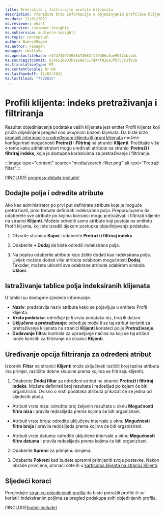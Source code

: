 ```yaml
---
title: Pretražite i filtrirajte profile klijenata
description: Pronađite brzo informacije o objedinjenim profilima klijenata i filtrirajte određene atribute.
ms.date: 11/01/2021
ms.reviewer: mhart
ms.service: customer-insights
ms.subservice: audience-insights
ms.topic: conceptual
author: NimrodMagen
ms.author: nimagen
manager: shellyha
ms.openlocfilehash: e17d745974958b73683f1f9406c5ae95f2cbcb3c
ms.sourcegitcommit: 834651b933b1e50e7557d44f926a3fb757c1f83a
ms.translationtype: MT
ms.contentlocale: hr-HR
ms.lasthandoff: 11/02/2021
ms.locfileid: "7732025"
---
```

# <a name="customer-profiles-search--filter-index"></a>Profili klijenta: indeks pretraživanja i filtriranja

Rezultat objedinjavanja podataka vaših klijenata jest entitet Profil klijenta koji pruža objedinjeni pregled nad ukupnom bazom klijenata. Da biste brzo [pronašli informacije o određenom klijentu ili grupi klijenata](customer-profiles.md) možete konfigurirati mogućnosti **Pretraži** i **Filtriraj** na stranici **Klijenti**. Pročitajte više o tome kako administratori mogu uređivati atribute na stranici **Pretraži i filtriraj indeks**, koja je dostupna korisnicima za pretraživanje i filtriranje.

   :::image type="content" source="media/search-filter.png" alt-text="Pretraži filtar":::

[!INCLUDE [progress-details-include](../includes/progress-details-pane.md)]

## <a name="add-fields-and-specify-attributes"></a>Dodajte polja i odredite atribute

Ako kao administrator po prvi put definirate atribute koje je moguće pretraživati, prvo trebate definirati indeksirana polja. Preporučujemo da odaberete sve atribute po kojima korisnici mogu pretraživati i filtrirati klijente na stranici **Klijenti**. Možete odrediti samo atribute koji postoje na entitetu Profil klijenta, koji ste izradili tijekom postupka objedinjavanja podataka.

1. Otvorite stranicu **Kupci** i odaberite **Pretraži i filtriraj indeks**.

2. Odaberite **+ Dodaj** da biste odredili indeksirana polja.

3. Na popisu odaberite atribute koje želite dodati kao indeksirana polja. Uvijek možete dodati više atributa odabirom mogućnosti **Dodaj**. Također, možete ukloniti sve odabrane atribute odabirom simbola **Ukloni**.

## <a name="explore-the-indexed-customer-fields-table"></a>Istraživanje tablice polja indeksiranih klijenata

U tablici su dostupne sljedeće informacije.

- **Naziv**: predstavlja naziv atributa kako se pojavljuje u entitetu Profil klijenta.
- **Vrsta podataka**: određuje je li vrsta podataka niz, broj ili datum.
- **Uključeno u pretraživanje**: određuje može li se taj atribut koristiti za pretraživanje klijenata na stranici **Klijenti** koristeći polje **Pretraživanje**.
- **Dodavanje filtra**: kontrola za upravljanje načina na koji se taj atribut može koristiti za filtriranje na stranici **Klijenti**.

## <a name="editing-filtering-options-for-a-given-attribute"></a>Uređivanje opcija filtriranja za određeni atribut

Izbornik **Filtar** na stranici **Klijenti** može uključivati različit broj razina atributa (na primjer, različite dobne skupine prema kojima se filtriraju klijenti).

1. Odaberite **Dodaj filtar** za određeni atribut na stranici **Pretraži i filtriraj indeks**. Možete definirati broj rezultata i redoslijed po kojem će biti organizirani. Ovisno o vrsti podataka atributa prikazat će se jedna od sljedećih ploča.

- Atributi vrste niza: odredite broj željenih rezultata u oknu **Mogućnosti filtra niza** i pravila redoslijeda prema kojima će biti organizirani.

- Atributi vrste broja: odredite uključene intervale u oknu **Mogućnosti filtra broja** i pravila redoslijeda prema kojima će biti organizirani.

- Atributi vrste datuma: odredite uključene intervale u oknu **Mogućnosti filtra datuma** i pravila redoslijeda prema kojima će biti organizirani.

2. Odaberite **Spremi** za primjenu izmjena.

3. Odaberite **Pokreni** kad budete spremni primijeniti svoje postavke. Nakon obrade promjena, pronaći ćete ih u [karticama klijenta na stranici Klijenti](customer-profiles.md). 

## <a name="next-steps"></a>Sljedeći koraci

Pregledajte [stranicu objedinjenih profila](customer-profiles.md) da biste potražili profile ili se koristili indeksiranim poljima za pregled podskupa svih objedinjenih profila.


[!INCLUDE[footer-include](../includes/footer-banner.md)]
